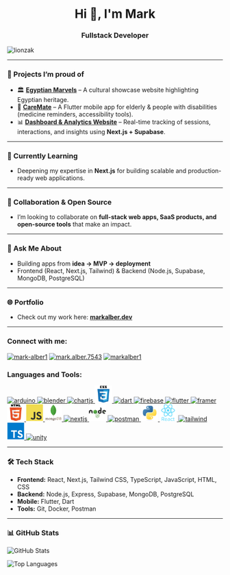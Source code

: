 <h1 align="center">Hi 👋, I'm Mark</h1>
<h3 align="center">Fullstack Developer</h3>

<p align="left">
  <img src="https://komarev.com/ghpvc/?username=lionzak&label=Profile%20views&color=0e75b6&style=flat" alt="lionzak" />
</p>

---

### 🔭 Projects I’m proud of
- 🏛️ [**Egyptian Marvels**](#) – A cultural showcase website highlighting Egyptian heritage.  
- 💊 [**CareMate**](#) – A Flutter mobile app for elderly & people with disabilities (medicine reminders, accessibility tools).  
- 📊 [**Dashboard & Analytics Website**](#) – Real-time tracking of sessions, interactions, and insights using **Next.js + Supabase**.  

---

### 🌱 Currently Learning
- Deepening my expertise in **Next.js** for building scalable and production-ready web applications.  

---

### 👯 Collaboration & Open Source
- I’m looking to collaborate on **full-stack web apps, SaaS products, and open-source tools** that make an impact.  

---

### 💬 Ask Me About
- Building apps from **idea → MVP → deployment**  
- Frontend (React, Next.js, Tailwind) & Backend (Node.js, Supabase, MongoDB, PostgreSQL)  

---

### 🌐 Portfolio
- Check out my work here: [**markalber.dev**](https://mark-alber.vercel.app/)

---

<h3 align="left">Connect with me:</h3>
<p align="left">
<a href="https://linkedin.com/in/mark-alber1" target="blank"><img align="center" src="https://raw.githubusercontent.com/rahuldkjain/github-profile-readme-generator/master/src/images/icons/Social/linked-in-alt.svg" alt="mark-alber1" height="30" width="40" /></a>
<a href="https://fb.com/mark.alber.7543" target="blank"><img align="center" src="https://raw.githubusercontent.com/rahuldkjain/github-profile-readme-generator/master/src/images/icons/Social/facebook.svg" alt="mark.alber.7543" height="30" width="40" /></a>
<a href="https://instagram.com/markalber1" target="blank"><img align="center" src="https://raw.githubusercontent.com/rahuldkjain/github-profile-readme-generator/master/src/images/icons/Social/instagram.svg" alt="markalber1" height="30" width="40" /></a>
</p>

<h3 align="left">Languages and Tools:</h3>
<p align="left"> <a href="https://www.arduino.cc/" target="_blank" rel="noreferrer"> <img src="https://cdn.worldvectorlogo.com/logos/arduino-1.svg" alt="arduino" width="40" height="40"/> </a> <a href="https://www.blender.org/" target="_blank" rel="noreferrer"> <img src="https://download.blender.org/branding/community/blender_community_badge_white.svg" alt="blender" width="40" height="40"/> </a> <a href="https://www.chartjs.org" target="_blank" rel="noreferrer"> <img src="https://www.chartjs.org/media/logo-title.svg" alt="chartjs" width="40" height="40"/> </a> <a href="https://www.w3schools.com/css/" target="_blank" rel="noreferrer"> <img src="https://raw.githubusercontent.com/devicons/devicon/master/icons/css3/css3-original-wordmark.svg" alt="css3" width="40" height="40"/> </a> <a href="https://dart.dev" target="_blank" rel="noreferrer"> <img src="https://www.vectorlogo.zone/logos/dartlang/dartlang-icon.svg" alt="dart" width="40" height="40"/> </a> <a href="https://firebase.google.com/" target="_blank" rel="noreferrer"> <img src="https://www.vectorlogo.zone/logos/firebase/firebase-icon.svg" alt="firebase" width="40" height="40"/> </a> <a href="https://flutter.dev" target="_blank" rel="noreferrer"> <img src="https://www.vectorlogo.zone/logos/flutterio/flutterio-icon.svg" alt="flutter" width="40" height="40"/> </a> <a href="https://www.framer.com/" target="_blank" rel="noreferrer"> <img src="https://www.vectorlogo.zone/logos/framer/framer-icon.svg" alt="framer" width="40" height="40"/> </a> <a href="https://www.w3.org/html/" target="_blank" rel="noreferrer"> <img src="https://raw.githubusercontent.com/devicons/devicon/master/icons/html5/html5-original-wordmark.svg" alt="html5" width="40" height="40"/> </a> <a href="https://developer.mozilla.org/en-US/docs/Web/JavaScript" target="_blank" rel="noreferrer"> <img src="https://raw.githubusercontent.com/devicons/devicon/master/icons/javascript/javascript-original.svg" alt="javascript" width="40" height="40"/> </a> <a href="https://www.mongodb.com/" target="_blank" rel="noreferrer"> <img src="https://raw.githubusercontent.com/devicons/devicon/master/icons/mongodb/mongodb-original-wordmark.svg" alt="mongodb" width="40" height="40"/> </a> <a href="https://nextjs.org/" target="_blank" rel="noreferrer"> <img src="https://cdn.worldvectorlogo.com/logos/nextjs-2.svg" alt="nextjs" width="40" height="40"/> </a> <a href="https://nodejs.org" target="_blank" rel="noreferrer"> <img src="https://raw.githubusercontent.com/devicons/devicon/master/icons/nodejs/nodejs-original-wordmark.svg" alt="nodejs" width="40" height="40"/> </a> <a href="https://postman.com" target="_blank" rel="noreferrer"> <img src="https://www.vectorlogo.zone/logos/getpostman/getpostman-icon.svg" alt="postman" width="40" height="40"/> </a> <a href="https://www.python.org" target="_blank" rel="noreferrer"> <img src="https://raw.githubusercontent.com/devicons/devicon/master/icons/python/python-original.svg" alt="python" width="40" height="40"/> </a> <a href="https://reactjs.org/" target="_blank" rel="noreferrer"> <img src="https://raw.githubusercontent.com/devicons/devicon/master/icons/react/react-original-wordmark.svg" alt="react" width="40" height="40"/> </a> <a href="https://tailwindcss.com/" target="_blank" rel="noreferrer"> <img src="https://www.vectorlogo.zone/logos/tailwindcss/tailwindcss-icon.svg" alt="tailwind" width="40" height="40"/> </a> <a href="https://www.typescriptlang.org/" target="_blank" rel="noreferrer"> <img src="https://raw.githubusercontent.com/devicons/devicon/master/icons/typescript/typescript-original.svg" alt="typescript" width="40" height="40"/> </a> <a href="https://unity.com/" target="_blank" rel="noreferrer"> <img src="https://www.vectorlogo.zone/logos/unity3d/unity3d-icon.svg" alt="unity" width="40" height="40"/> </a> </p>

---

### 🛠️ Tech Stack
- **Frontend:** React, Next.js, Tailwind CSS, TypeScript, JavaScript, HTML, CSS  
- **Backend:** Node.js, Express, Supabase, MongoDB, PostgreSQL  
- **Mobile:** Flutter, Dart  
- **Tools:** Git, Docker, Postman  

---

### 📊 GitHub Stats
<p align="left">
  <img src="https://github-readme-stats.vercel.app/api?username=lionzak&show_icons=true&theme=default&hide_border=true" alt="GitHub Stats" />
</p>
<p align="left">
  <img src="https://github-readme-stats.vercel.app/api/top-langs?username=lionzak&layout=compact&theme=default&hide_border=true" alt="Top Languages" />
</p>
